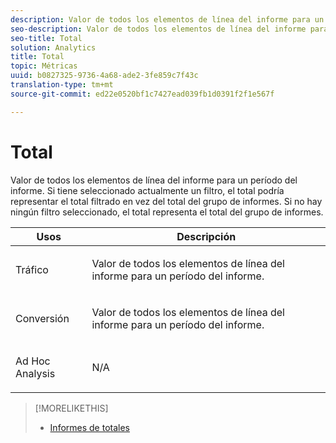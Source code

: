 ```yaml
---
description: Valor de todos los elementos de línea del informe para un período del informe. Si tiene seleccionado actualmente un filtro, el total podría representar el total filtrado en vez del total del grupo de informes. Si no hay ningún filtro seleccionado, el total representa el total del grupo de informes.
seo-description: Valor de todos los elementos de línea del informe para un período del informe. Si tiene seleccionado actualmente un filtro, el total podría representar el total filtrado en vez del total del grupo de informes. Si no hay ningún filtro seleccionado, el total representa el total del grupo de informes.
seo-title: Total
solution: Analytics
title: Total
topic: Métricas
uuid: b0827325-9736-4a68-ade2-3fe859c7f43c
translation-type: tm+mt
source-git-commit: ed22e0520bf1c7427ead039fb1d0391f2f1e567f

---
```



# Total

Valor de todos los elementos de línea del informe para un período del informe. Si tiene seleccionado actualmente un filtro, el total podría representar el total filtrado en vez del total del grupo de informes. Si no hay ningún filtro seleccionado, el total representa el total del grupo de informes.

<table id="table_0A2D5F3C927C42E583E8FD51240F2C86"> 
 <thead> 
  <tr> 
   <th colname="col1" class="entry"> Usos </th> 
   <th colname="col2" class="entry"> Descripción </th> 
  </tr> 
 </thead>
 <tbody> 
  <tr> 
   <td colname="col1"> <p>Tráfico </p> </td> 
   <td colname="col2"> <p>Valor de todos los elementos de línea del informe para un período del informe. </p> </td> 
  </tr> 
  <tr> 
   <td colname="col1"> <p>Conversión </p> </td> 
   <td colname="col2"> <p>Valor de todos los elementos de línea del informe para un período del informe. </p> </td> 
  </tr> 
  <tr> 
   <td colname="col1"> <p>Ad Hoc Analysis  </p> </td> 
   <td colname="col2"> <p>N/A </p> </td> 
  </tr> 
 </tbody> 
</table>

>[!MORELIKETHIS]
>
>* [Informes de totales](/help/components/c-variables/dimensionslist/reports-totals.md)


